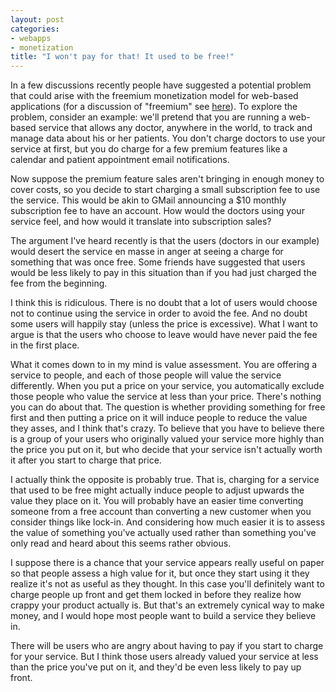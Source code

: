 ```yaml
---
layout: post
categories:
- webapps
- monetization
title: "I won't pay for that! It used to be free!"
---
```


In a few discussions recently people have suggested a potential problem that could arise with the
freemium monetization model for web-based applications (for a discussion of "freemium" see [here][1]).
To explore the problem, consider an example: we'll pretend that you are running a web-based service that
allows any doctor, anywhere in the world, to track and manage data about his or her patients. You don't charge
doctors to use your service at first, but you do charge for a few premium features like a calendar and
patient appointment email notifications.

Now suppose the premium feature sales aren't bringing in enough money to cover costs, so you decide to
start charging a small subscription fee to use the service. This would be akin to GMail announcing a
$10 monthly subscription fee to have an account. How would the doctors using your service feel, and
how would it translate into subscription sales?

The argument I've heard recently is that the users (doctors in our example) would desert the service
en masse in anger at seeing a charge for something that was once free. Some friends have suggested that
users would be less likely to pay in this situation than if you had just charged the fee from the
beginning.

I think this is ridiculous. There is no doubt that a lot of users would choose not to continue using the
service in order to avoid the fee. And no doubt some users will happily stay (unless the price is excessive).
What I want to argue is that the users who choose to leave would have never paid the fee in the first place.

What it comes down to in my mind is value assessment. You are offering a service to people, and each of
those people will value the service differently. When you put a price on your service, you automatically
exclude those people who value the service at less than your price. There's nothing you can do about that.
The question is whether providing something for free first and then putting a price on it will induce
people to reduce the value they asses, and I think that's crazy. To believe that you have to believe there
is a group of your users who originally valued your service more highly than the price you put on it,
but who decide that your service isn't actually worth it after you start to charge that price.

I actually think the opposite is probably true. That is, charging for a service that used to be free
might actually induce people to adjust upwards the value they place on it. You will probably have
an easier time converting someone from a free account than converting a new customer when you consider
things like lock-in. And considering how much easier it is to assess the value of something you've
actually used rather than something you've only read and heard about this seems rather obvious.

I suppose there is a chance that your service appears really useful on paper so that people assess a high
value for it, but once they start using it they realize it's not as useful as they thought. In this case
you'll definitely want to charge people up front and get them locked in before they realize how crappy
your product actually is. But that's an extremely cynical way to make money, and I would hope most
people want to build a service they believe in.

There will be users who are angry about having to pay if you start to charge for your service. But I
think those users already valued your service at less than the price you've put on it, and they'd be
even less likely to pay up front.

[1]:http://en.wikipedia.org/wiki/Freemium
